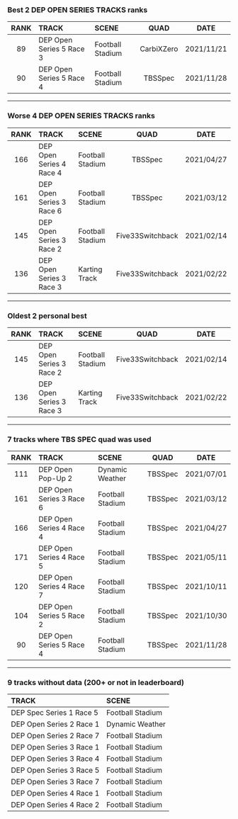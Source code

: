 ### Best 2 DEP OPEN SERIES TRACKS ranks
|RANK|TRACK|SCENE|QUAD|DATE|
|:---:|:---|:---|:---:|:---:|
|89|DEP Open Series 5 Race 3|Football Stadium|CarbiXZero|2021/11/21|
|90|DEP Open Series 5 Race 4|Football Stadium|TBSSpec|2021/11/28|
---
### Worse 4 DEP OPEN SERIES TRACKS ranks
|RANK|TRACK|SCENE|QUAD|DATE|
|:---:|:---|:---|:---:|:---:|
|166|DEP Open Series 4 Race 4|Football Stadium|TBSSpec|2021/04/27|
|161|DEP Open Series 3 Race 6|Football Stadium|TBSSpec|2021/03/12|
|145|DEP Open Series 3 Race 2|Football Stadium|Five33Switchback|2021/02/14|
|136|DEP Open Series 3 Race 3|Karting Track|Five33Switchback|2021/02/22|
---
### Oldest 2 personal best
|RANK|TRACK|SCENE|QUAD|DATE|
|:---:|:---|:---|:---:|:---:|
|145|DEP Open Series 3 Race 2|Football Stadium|Five33Switchback|2021/02/14|
|136|DEP Open Series 3 Race 3|Karting Track|Five33Switchback|2021/02/22|
---
### 7 tracks where TBS SPEC quad was used
|RANK|TRACK|SCENE|QUAD|DATE|
|:---:|:---|:---|:---:|:---:|
|111|DEP Open Pop-Up 2|Dynamic Weather|TBSSpec|2021/07/01|
|161|DEP Open Series 3 Race 6|Football Stadium|TBSSpec|2021/03/12|
|166|DEP Open Series 4 Race 4|Football Stadium|TBSSpec|2021/04/27|
|171|DEP Open Series 4 Race 5|Football Stadium|TBSSpec|2021/05/11|
|120|DEP Open Series 4 Race 7|Football Stadium|TBSSpec|2021/10/11|
|104|DEP Open Series 5 Race 2|Football Stadium|TBSSpec|2021/10/30|
|90|DEP Open Series 5 Race 4|Football Stadium|TBSSpec|2021/11/28|
---
### 9 tracks without data (200+ or not in leaderboard)
|TRACK|SCENE|
|:---|:---|
|DEP Spec Series 1 Race 5|Football Stadium|
|DEP Open Series 2 Race 1|Dynamic Weather|
|DEP Open Series 2 Race 7|Football Stadium|
|DEP Open Series 3 Race 1|Football Stadium|
|DEP Open Series 3 Race 4|Football Stadium|
|DEP Open Series 3 Race 5|Football Stadium|
|DEP Open Series 3 Race 7|Football Stadium|
|DEP Open Series 4 Race 1|Football Stadium|
|DEP Open Series 4 Race 2|Football Stadium|
